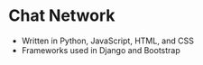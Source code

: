 # Chat Network
- Written in Python, JavaScript, HTML, and CSS
- Frameworks used in Django and Bootstrap